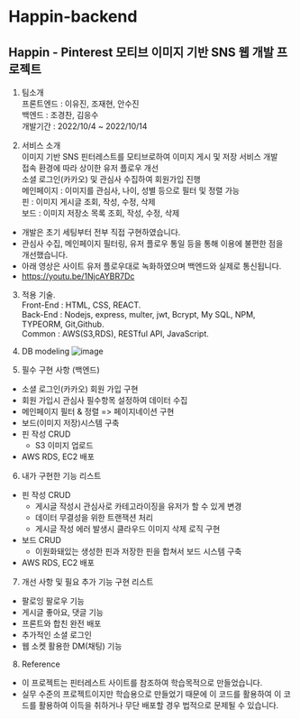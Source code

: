 # Happin-backend

## Happin - Pinterest 모티브 이미지 기반 SNS 웹 개발 프로젝트

1. 팀소개   
프론트엔드 : 이유진, 조재현, 안수진   
백엔드 : 조경찬, 김응수   
개발기간 : 2022/10/4 ~ 2022/10/14

2. 서비스 소개   
이미지 기반 SNS 핀터레스트를 모티브로하여 이미지 게시 및 저장 서비스 개발   
접속 환경에 따라 상이한 유저 플로우 개선  
소셜 로그인(카카오) 및 관심사 수집하여 회원가입 진행    
메인페이지 : 이미지를 관심사, 나이, 성별 등으로 필터 및 정렬 가능   
핀 : 이미지 게시글 조회, 작성, 수정, 삭제    
보드 : 이미지 저장소 목록 조회, 작성, 수정, 삭제   

- 개발은 초기 세팅부터 전부 직접 구현하였습니다.
- 관심사 수집, 메인페이지 필터링, 유저 플로우 통일 등을 통해 이용에 불편한 점을 개선했습니다.
- 아래 영상은 사이트 유저 플로우대로 녹화하였으며 백엔드와 실제로 통신됩니다.   
- https://youtu.be/1NjcAYBR7Dc<br>

3. 적용 기술.  
Front-End : HTML, CSS, REACT.  
Back-End : Nodejs, express, multer, jwt, Bcrypt, My SQL, NPM, TYPEORM, Git,Github.  
Common :  AWS(S3,RDS), RESTful API, JavaScript.  

4. DB modeling
![image](https://user-images.githubusercontent.com/105476777/211486234-fd0bd949-e87b-4d20-8f4e-8cb0615b8c16.png)

5. 필수 구현 사항 (백엔드)
- 소셜 로그인(카카오) 회원 가입 구현
- 회원 가입시 관심사 필수항목 설정하여 데이터 수집
- 메인페이지 필터 & 정렬 => 페이지네이션 구현
- 보드(이미지 저장)시스템 구축
- 핀 작성 CRUD
  - S3 이미지 업로드
- AWS RDS, EC2 배포

6. 내가 구현한 기능 리스트
- 핀 작성 CRUD
  - 게시글 작성시 관심사로 카테고라이징을 유저가 할 수 있게 변경
  - 데이터 무결성을 위한 트랜잭션 처리
  - 게시글 작성 에러 발생시 클라우드 이미지 삭제 로직 구현
- 보드 CRUD
  - 이원화돼있는 생성한 핀과 저장한 핀을 합쳐서 보드 시스템 구축
- AWS RDS, EC2 배포

7. 개선 사항 및 필요 추가 기능 구현 리스트
- 팔로잉 팔로우 기능
- 게시글 좋아요, 댓글 기능
- 프론트와 합친 완전 배포
- 추가적인 소셜 로그인
- 웹 소켓 활용한 DM(채팅) 기능 

8. Reference
- 이 프로젝트는 핀터레스트 사이트를 참조하여 학습목적으로 만들었습니다.
- 실무 수준의 프로젝트이지만 학습용으로 만들었기 때문에 이 코드를 활용하여 이 코드를 활용하여 이득을 취하거나 무단 배포할 경우 법적으로 문제될 수 있습니다.
